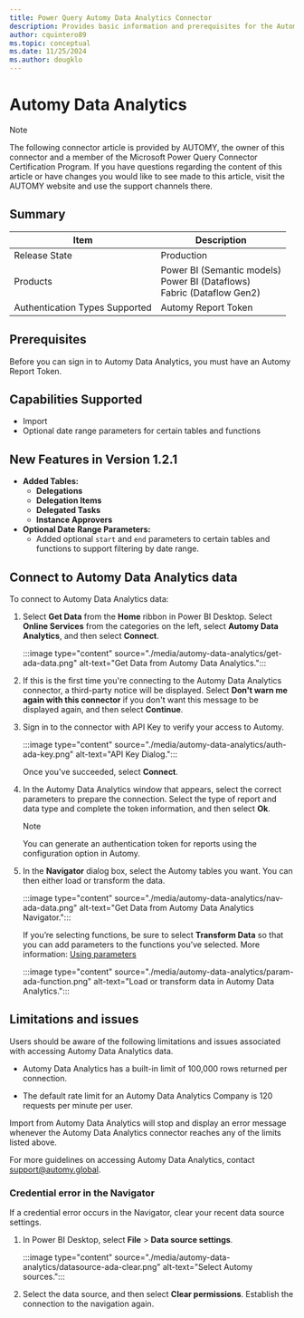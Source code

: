 ```yaml
---
title: Power Query Automy Data Analytics Connector
description: Provides basic information and prerequisites for the Automy Data Analytics connector
author: cquintero89
ms.topic: conceptual
ms.date: 11/25/2024
ms.author: dougklo
---
```


# Automy Data Analytics

> [!NOTE]
>The following connector article is provided by AUTOMY, the owner of this connector and a member of the Microsoft Power Query Connector Certification Program. If you have questions regarding the content of this article or have changes you would like to see made to this article, visit the AUTOMY website and use the support channels there.

## Summary

| Item | Description |
| ---- | ----------- |
| Release State | Production |
| Products | Power BI (Semantic models)<br/>Power BI (Dataflows)<br/>Fabric (Dataflow Gen2) |
| Authentication Types Supported | Automy Report Token |

## Prerequisites

Before you can sign in to Automy Data Analytics, you must have an Automy Report Token.

## Capabilities Supported

* Import
* Optional date range parameters for certain tables and functions

## New Features in Version 1.2.1

- **Added Tables:**
  - **Delegations**
  - **Delegation Items**
  - **Delegated Tasks**
  - **Instance Approvers**
- **Optional Date Range Parameters:**
  - Added optional `start` and `end` parameters to certain tables and functions to support filtering by date range.

## Connect to Automy Data Analytics data

To connect to Automy Data Analytics data:

1. Select **Get Data** from the **Home** ribbon in Power BI Desktop. Select **Online Services** from the categories on the left, select **Automy Data Analytics**, and then select **Connect**.

   :::image type="content" source="./media/automy-data-analytics/get-ada-data.png" alt-text="Get Data from Automy Data Analytics.":::

2. If this is the first time you're connecting to the Automy Data Analytics connector, a third-party notice will be displayed. Select **Don't warn me again with this connector** if you don't want this message to be displayed again, and then select **Continue**.

3. Sign in to the connector with API Key to verify your access to Automy.

   :::image type="content" source="./media/automy-data-analytics/auth-ada-key.png" alt-text="API Key Dialog.":::

   Once you've succeeded, select **Connect**.

4. In the Automy Data Analytics window that appears, select the correct parameters to prepare the connection. Select the type of report and data type and complete the token information, and then select **Ok**.

   > [!NOTE]
   > You can generate an authentication token for reports using the configuration option in Automy.

5. In the **Navigator** dialog box, select the Automy tables you want. You can then either load or transform the data.

   :::image type="content" source="./media/automy-data-analytics/nav-ada-data.png" alt-text="Get Data from Automy Data Analytics Navigator.":::

   If you’re selecting functions, be sure to select **Transform Data** so that you can add parameters to the functions you’ve selected. More information: [Using parameters](../power-query-query-parameters.md)

   :::image type="content" source="./media/automy-data-analytics/param-ada-function.png" alt-text="Load or transform data in Automy Data Analytics.":::

## Limitations and issues

Users should be aware of the following limitations and issues associated with accessing Automy Data Analytics data.

* Automy Data Analytics has a built-in limit of 100,000 rows returned per connection.

* The default rate limit for an Automy Data Analytics Company is 120 requests per minute per user.

Import from Automy Data Analytics will stop and display an error message whenever the Automy Data Analytics connector reaches any of the limits listed above.

For more guidelines on accessing Automy Data Analytics, contact [support@automy.global](mailto:support@automy.global).

### Credential error in the Navigator

If a credential error occurs in the Navigator, clear your recent data source settings.

1. In Power BI Desktop, select **File** > **Data source settings**.

   :::image type="content" source="./media/automy-data-analytics/datasource-ada-clear.png" alt-text="Select Automy sources.":::

2. Select the data source, and then select **Clear permissions**. Establish the connection to the navigation again.